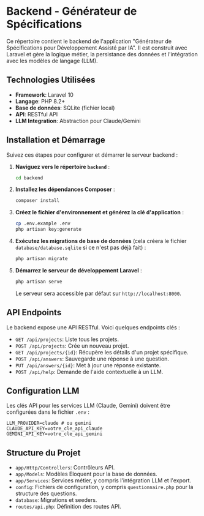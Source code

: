# Backend - Générateur de Spécifications

Ce répertoire contient le backend de l'application "Générateur de Spécifications pour Développement Assisté par IA". Il est construit avec Laravel et gère la logique métier, la persistance des données et l'intégration avec les modèles de langage (LLM).

## Technologies Utilisées

*   **Framework**: Laravel 10
*   **Langage**: PHP 8.2+
*   **Base de données**: SQLite (fichier local)
*   **API**: RESTful API
*   **LLM Integration**: Abstraction pour Claude/Gemini

## Installation et Démarrage

Suivez ces étapes pour configurer et démarrer le serveur backend :

1.  **Naviguez vers le répertoire `backend`** :
    ```bash
    cd backend
    ```

2.  **Installez les dépendances Composer** :
    ```bash
    composer install
    ```

3.  **Créez le fichier d'environnement et générez la clé d'application** :
    ```bash
    cp .env.example .env
    php artisan key:generate
    ```

4.  **Exécutez les migrations de base de données** (cela créera le fichier `database/database.sqlite` si ce n'est pas déjà fait) :
    ```bash
    php artisan migrate
    ```

5.  **Démarrez le serveur de développement Laravel** :
    ```bash
    php artisan serve
    ```
    Le serveur sera accessible par défaut sur `http://localhost:8000`.

## API Endpoints

Le backend expose une API RESTful. Voici quelques endpoints clés :

*   `GET /api/projects`: Liste tous les projets.
*   `POST /api/projects`: Crée un nouveau projet.
*   `GET /api/projects/{id}`: Récupère les détails d'un projet spécifique.
*   `POST /api/answers`: Sauvegarde une réponse à une question.
*   `PUT /api/answers/{id}`: Met à jour une réponse existante.
*   `POST /api/help`: Demande de l'aide contextuelle à un LLM.

## Configuration LLM

Les clés API pour les services LLM (Claude, Gemini) doivent être configurées dans le fichier `.env` :

```dotenv
LLM_PROVIDER=claude # ou gemini
CLAUDE_API_KEY=votre_cle_api_claude
GEMINI_API_KEY=votre_cle_api_gemini
```

## Structure du Projet

*   `app/Http/Controllers`: Contrôleurs API.
*   `app/Models`: Modèles Eloquent pour la base de données.
*   `app/Services`: Services métier, y compris l'intégration LLM et l'export.
*   `config`: Fichiers de configuration, y compris `questionnaire.php` pour la structure des questions.
*   `database`: Migrations et seeders.
*   `routes/api.php`: Définition des routes API.